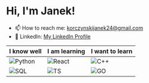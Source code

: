 # Hi, I'm Janek! 
- 📫 How to reach me: korczynskijanek24@gmail.com
- 🔗 LinkedIn: [My LinkedIn Profile](https://www.linkedin.com/in/jan-korczy%C5%84ski-462ab1234/)

| I know well | I am learning | I want to learn |
| ----------- | ------------- | --------------- |
| ![Python](url)  | ![React](url) | ![C++](url)  |
| ![SQL](url) | ![TS](url)    | ![GO](url) |







<!---
jako24/jako24 is a ✨ special ✨ repository because its `README.md` (this file) appears on your GitHub profile.
You can click the Preview link to take a look at your changes.
--->
